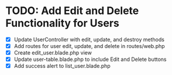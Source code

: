 # TODO: Add Edit and Delete Functionality for Users

- [x] Update UserController with edit, update, and destroy methods
- [x] Add routes for user edit, update, and delete in routes/web.php
- [x] Create edit_user.blade.php view
- [x] Update user-table.blade.php to include Edit and Delete buttons
- [x] Add success alert to list_user.blade.php
